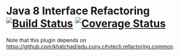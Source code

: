 # Java 8 Interface Refactoring [![Build Status](https://magnum.travis-ci.com/khatchad/Java-8-Interface-Refactoring.svg?token=ysqq4ZuxzD688KNytWSA)](https://magnum.travis-ci.com/khatchad/Java-8-Interface-Refactoring) [![Coverage Status](https://coveralls.io/repos/khatchad/Java-8-Interface-Refactoring/badge.svg)](https://coveralls.io/r/khatchad/Java-8-Interface-Refactoring)

Note that this plugin depends on https://github.com/khatchad/edu.cuny.citytech.refactoring.common.
